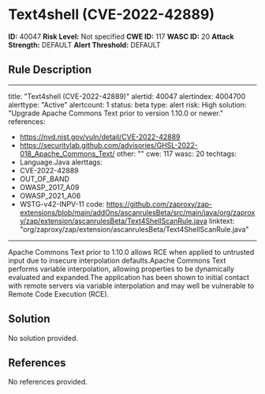 
# Text4shell (CVE-2022-42889)

**ID:** 40047
**Risk Level:** Not specified
**CWE ID:** 117
**WASC ID:** 20
**Attack Strength:** DEFAULT
**Alert Threshold:** DEFAULT

## Rule Description
---
title: "Text4shell (CVE-2022-42889)"
alertid: 40047
alertindex: 4004700
alerttype: "Active"
alertcount: 1
status: beta
type: alert
risk: High
solution: "Upgrade Apache Commons Text prior to version 1.10.0 or newer."
references:
   - https://nvd.nist.gov/vuln/detail/CVE-2022-42889
   - https://securitylab.github.com/advisories/GHSL-2022-018_Apache_Commons_Text/
other: ""
cwe: 117
wasc: 20
techtags: 
  - Language.Java
alerttags: 
  - CVE-2022-42889
  - OUT_OF_BAND
  - OWASP_2017_A09
  - OWASP_2021_A06
  - WSTG-v42-INPV-11
code: https://github.com/zaproxy/zap-extensions/blob/main/addOns/ascanrulesBeta/src/main/java/org/zaproxy/zap/extension/ascanrulesBeta/Text4ShellScanRule.java
linktext: "org/zaproxy/zap/extension/ascanrulesBeta/Text4ShellScanRule.java"
---
Apache Commons Text prior to 1.10.0 allows RCE when applied to untrusted input due to insecure interpolation defaults.Apache Commons Text performs variable interpolation, allowing properties to be dynamically evaluated and expanded.The application has been shown to initial contact with remote servers via variable interpolation and may well be vulnerable to Remote Code Execution (RCE).


## Solution
No solution provided.

## References
No references provided.
